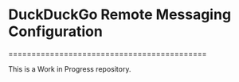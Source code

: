 # DuckDuckGo Remote Messaging Configuration
===========================================

This is a Work in Progress repository.
